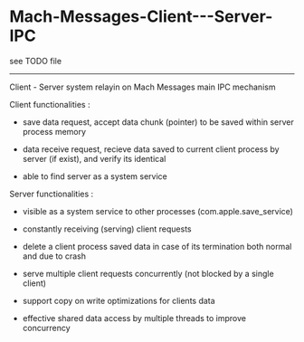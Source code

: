 # Mach-Messages-Client---Server-IPC

see TODO file

----------------------------------------------------------------------------------


Client - Server system relayin on Mach Messages main IPC mechanism 


Client functionalities :


 - save data request, accept data chunk (pointer) to be saved within server process memory   

 - data receive request, recieve data saved to current client process by server (if exist), and verify its identical   

 - able to find server as a system service 


Server functionalities : 

- visible as a system service to other processes (com.apple.save_service) 

- constantly receiving (serving) client requests   

- delete a client process saved data in case of its termination both normal and due to crash   

- serve multiple client requests concurrently (not blocked by a single client)     

- support copy on write optimizations for clients data  

- effective shared data access by multiple threads to improve concurrency  



